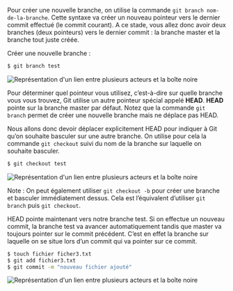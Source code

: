 Pour créer une nouvelle branche, on utilise la commande ```git branch nom-de-la-branche```. Cette syntaxe va créer un nouveau pointeur vers le dernier commit effectué (le commit courant). A ce stade, vous allez donc avoir deux branches (deux pointeurs) vers le dernier commit : la branche master et la branche tout juste créée.

Créer une nouvelle branche :

```bash
$ git branch test
```

![Représentation d'un lien entre plusieurs acteurs et la boîte noire](branche-1-image-à-remplacer)

Pour déterminer quel pointeur vous utilisez, c’est-à-dire sur quelle branche vous vous trouvez, Git utilise un autre pointeur spécial appelé **HEAD**. **HEAD** pointe sur la branche master par défaut. Notez que la commande ```git branch``` permet de créer une nouvelle branche mais ne déplace pas HEAD.

Nous allons donc devoir déplacer explicitement HEAD pour indiquer à Git qu’on souhaite basculer sur une autre branche. On utilise pour cela la commande ```git checkout``` suivi du nom de la branche sur laquelle on souhaite basculer.

```bash
$ git checkout test
```

![Représentation d'un lien entre plusieurs acteurs et la boîte noire](branche-2-image-à-remplacer)

Note : On peut également utiliser ```git checkout -b``` pour créer une branche et basculer immédiatement dessus. Cela est l’équivalent d’utiliser ```git branch``` puis ```git checkout```.

HEAD pointe maintenant vers notre branche test. Si on effectue un nouveau commit, la branche test va avancer automatiquement tandis que master va toujours pointer sur le commit précédent. C’est en effet la branche sur laquelle on se situe lors d’un commit qui va pointer sur ce commit.

```bash
$ touch fichier ficher3.txt
$ git add fichier3.txt
$ git commit -m "nouveau fichier ajouté"
```

![Représentation d'un lien entre plusieurs acteurs et la boîte noire](branche-3-image-à-remplacer)